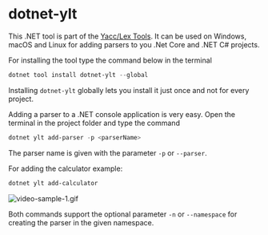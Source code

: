 # dotnet-ylt

This .NET tool is part of the [Yacc/Lex Tools](https://github.com/ernstc/YaccLexTools). It can be used on Windows, macOS and Linux for adding parsers to you .Net Core and .NET C# projects.

For installing the tool type the command below in the terminal
```powershell
dotnet tool install dotnet-ylt --global
```
Installing `dotnet-ylt` globally lets you install it just once and not for every project.

Adding a parser to a .NET console application is very easy. Open the terminal in the project folder and type the command
```powershell
dotnet ylt add-parser -p <parserName>
```
The parser name is given with the parameter `-p` or `--parser`.

For adding the calculator example:
```powershell
dotnet ylt add-calculator
```
![video-sample-1.gif](https://raw.githubusercontent.com/ernstc/YaccLexTools/dev-1.0.0/resources/video-sample-1.gif)

Both commands support the optional parameter `-n` or `--namespace` for creating the parser in the given namespace.
